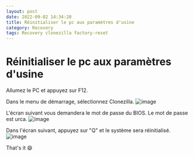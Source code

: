 ```yaml
---
layout: post
date: 2022-09-02 14:34:20
title: Réinitialiser le pc aux paramètres d'usine
category: Recovery 
tags: Recovery clonezilla factory-reset
---
```

# Réinitialiser le pc aux paramètres d'usine

Allumez le PC et appuyez sur F12.

Dans le menu de démarrage, sélectionnez Clonezilla.
![image](https://user-images.githubusercontent.com/1507737/188151772-bde354e9-f417-4453-88ee-b7b7524e2e12.png)

L'écran suivant vous demandera le mot de passe du BIOS. Le mot de passe est urca.
![image](https://user-images.githubusercontent.com/1507737/188151876-aba5b059-13ef-4a44-a8a3-94c8c71f7ebe.png)

Dans l'écran suivant, appuyez sur "Q" et le système sera réinitialisé.
![image](https://user-images.githubusercontent.com/1507737/188151986-3c212701-97d7-43f7-9e8c-347fbc21c7bd.png)

That's it 😄 

